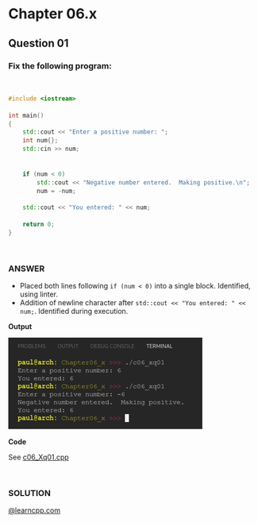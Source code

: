 # Chapter 06.x
## Question 01

### Fix the following program:

<br>

```cpp
#include <iostream>

int main()
{
	std::cout << "Enter a positive number: ";
	int num{};
	std::cin >> num;


	if (num < 0)
		std::cout << "Negative number entered.  Making positive.\n";
		num = -num;

	std::cout << "You entered: " << num;

	return 0;
}
```

<br>

### ANSWER

- Placed both lines following `if (num < 0)` into a single block. Identified, using linter.
- Addition of newline character after `std::cout << "You entered: " << num;`. Identified during execution.

**Output**

![Console Output](c06_Xq01.png "Console Output")

**Code**

See [c06_Xq01.cpp](./c06_Xq01.cpp)

<br>

### SOLUTION
[@learncpp.com](https://www.learncpp.com/cpp-tutorial/chapter-6-summary-and-quiz#cpp_solution_id_0)